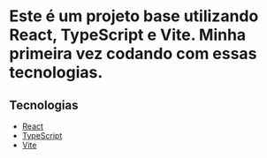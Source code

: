 # Este é um projeto base utilizando **React**, **TypeScript** e **Vite**. Minha primeira vez codando com essas tecnologias.

## Tecnologias

- [React](https://reactjs.org/)
- [TypeScript](https://www.typescriptlang.org/)
- [Vite](https://vitejs.dev/)

